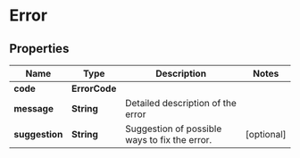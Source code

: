 

# Error


## Properties

| Name | Type | Description | Notes |
|------------ | ------------- | ------------- | -------------|
|**code** | **ErrorCode** |  |  |
|**message** | **String** | Detailed description of the error |  |
|**suggestion** | **String** | Suggestion of possible ways to fix the error. |  [optional] |



